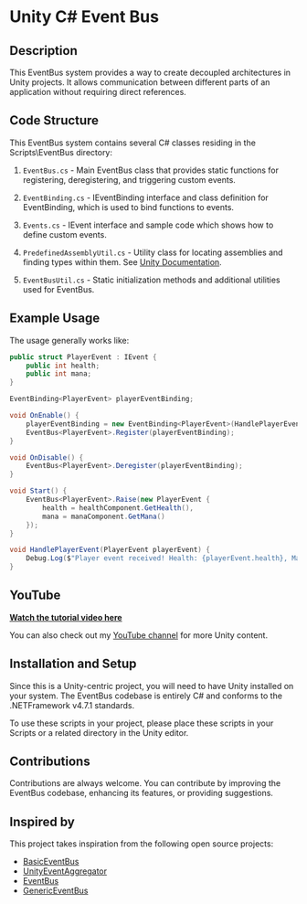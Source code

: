 ﻿# Unity C# Event Bus

## Description
This EventBus system provides a way to create decoupled architectures in Unity projects. It allows communication between different parts of an application without requiring direct references.

## Code Structure
This EventBus system contains several C# classes residing in the Scripts\EventBus directory:

1. `EventBus.cs` - Main EventBus class that provides static functions for registering, deregistering, and triggering custom events.

2. `EventBinding.cs` - IEventBinding interface and class definition for EventBinding, which is used to bind functions to events.

3. `Events.cs` - IEvent interface and sample code which shows how to define custom events.

4. `PredefinedAssemblyUtil.cs` - Utility class for locating assemblies and finding types within them. See [Unity Documentation](https://docs.unity3d.com/Manual/ScriptCompileOrderFolders.html).

5. `EventBusUtil.cs` - Static initialization methods and additional utilities used for EventBus.


## Example Usage

The usage generally works like:

```csharp 
public struct PlayerEvent : IEvent {
    public int health;
    public int mana;
}

EventBinding<PlayerEvent> playerEventBinding;

void OnEnable() {    
    playerEventBinding = new EventBinding<PlayerEvent>(HandlePlayerEvent);
    EventBus<PlayerEvent>.Register(playerEventBinding);
}

void OnDisable() {
    EventBus<PlayerEvent>.Deregister(playerEventBinding);
}

void Start() {
    EventBus<PlayerEvent>.Raise(new PlayerEvent {
        health = healthComponent.GetHealth(),
        mana = manaComponent.GetMana()
    });    
}

void HandlePlayerEvent(PlayerEvent playerEvent) {
    Debug.Log($"Player event received! Health: {playerEvent.health}, Mana: {playerEvent.mana}");
}
```

## YouTube

[**Watch the tutorial video here**](https://www.youtube.com/@git-amend?sub_confirmation=1)

You can also check out my [YouTube channel](https://www.youtube.com/@git-amend?sub_confirmation=1) for more Unity content.

## Installation and Setup
Since this is a Unity-centric project, you will need to have Unity installed on your system. The EventBus codebase is entirely C# and conforms to the .NETFramework v4.7.1 standards.

To use these scripts in your project, please place these scripts in your Scripts or a related directory in the Unity editor.

## Contributions
Contributions are always welcome. You can contribute by improving the EventBus codebase, enhancing its features, or providing suggestions.

## Inspired by

This project takes inspiration from the following open source projects:
- [BasicEventBus](https://github.com/pointcache/BasicEventBus?)
- [UnityEventAggregator](https://github.com/EricFreeman/UnityEventAggregator)
- [EventBus](https://github.com/SaldayOpen/EventBus)
- [GenericEventBus](https://github.com/PeturDarri/GenericEventBus/tree/main)
